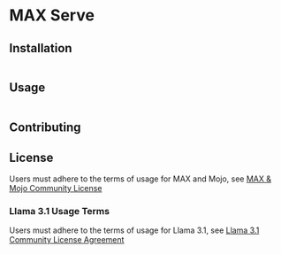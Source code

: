 # MAX Serve

## Installation

```bash
```

## Usage

```python
```

## Contributing

## License

<!-- markdownlint-disable-next-line line-length -->
Users must adhere to the terms of usage for MAX and Mojo, see [MAX & Mojo Community License](https://www.modular.com/legal/max-mojo-license)

### Llama 3.1 Usage Terms

<!-- markdownlint-disable-next-line line-length -->
Users must adhere to the terms of usage for Llama 3.1, see [Llama 3.1 Community License Agreement](https://github.com/meta-llama/llama-models/blob/main/models/llama3_1/LICENSE)

